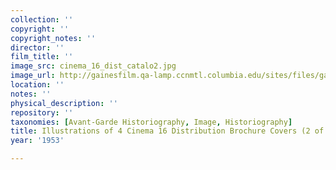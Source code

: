 ```yaml
---
collection: ''
copyright: ''
copyright_notes: ''
director: ''
film_title: ''
image_src: cinema_16_dist_catalo2.jpg
image_url: http://gainesfilm.qa-lamp.ccnmtl.columbia.edu/sites/files/gainesfilm/images/cinema_16_dist_catalo2.jpg
location: ''
notes: ''
physical_description: ''
repository: ''
taxonomies: [Avant-Garde Historiography, Image, Historiography]
title: Illustrations of 4 Cinema 16 Distribution Brochure Covers (2 of 2)
year: '1953'

---
```

